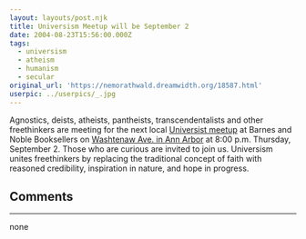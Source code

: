 ```yaml
---
layout: layouts/post.njk
title: Universism Meetup will be September 2
date: 2004-08-23T15:56:00.000Z
tags:
  - universism
  - atheism
  - humanism
  - secular
original_url: 'https://nemorathwald.dreamwidth.org/18587.html'
userpic: ../userpics/_.jpg
---
```

Agnostics, deists, atheists, pantheists, transcendentalists and other freethinkers are meeting for the next local [Universist meetup](http://universist.meetup.com/) at Barnes and Noble Booksellers on [Washtenaw Ave. in Ann Arbor](http://www.mapquest.com/maps/map.adp?searchtype=address&formtype=search&countryid=US&addtohistory=&country=US&address=3235+Washtenaw+Ave&city=Ann+Arbor&state=MI&zipcode=&historyid=&submit=Get+Map) at 8:00 p.m. Thursday, September 2. Those who are curious are invited to join us. Universism unites freethinkers by replacing the traditional concept of faith with reasoned credibility, inspiration in nature, and hope in progress.

## Comments

---

none
